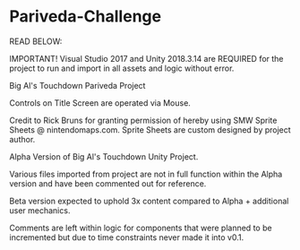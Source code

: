 # Pariveda-Challenge

READ BELOW:

IMPORTANT! Visual Studio 2017 and Unity 2018.3.14 are REQUIRED for the project to run and import in all assets and logic without error.

Big Al's Touchdown Pariveda Project

Controls on Title Screen are operated via Mouse.

Credit to Rick Bruns for granting permission of hereby using SMW Sprite Sheets @ nintendomaps.com.
Sprite Sheets are custom designed by project author.

Alpha Version of Big Al's Touchdown Unity Project.

Various files imported from project are not in full function within the Alpha version and have been commented out for reference.

Beta version expected to uphold 3x content compared to Alpha + additional user mechanics.

Comments are left within logic for components that were planned to be incremented but due to time constraints never made it into v0.1.



